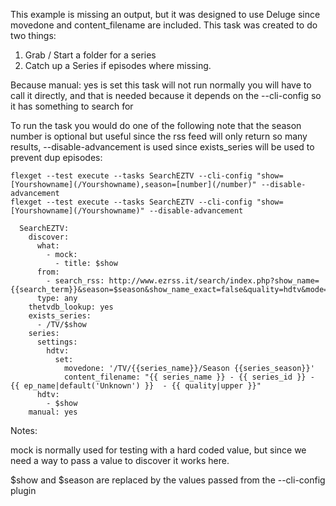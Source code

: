 This example is missing an output, but it was designed to use Deluge since movedone and content_filename are included.
This task was created to do two things:
1. Grab / Start a folder for a series
2. Catch up a Series if episodes where missing.

Because manual: yes is set this task will not run normally you will have to call it directly, and that is needed because it depends on the --cli-config so it has something to search for

To run the task you would do one of the following note that the season number is optional but useful since the rss feed will only return so many results, --disable-advancement is used since exists_series will be used to prevent dup episodes:

```
flexget --test execute --tasks SearchEZTV --cli-config "show=[Yourshowname](/Yourshowname),season=[number](/number)" --disable-advancement
flexget --test execute --tasks SearchEZTV --cli-config "show=[Yourshowname](/Yourshowname)" --disable-advancement
```


```
  SearchEZTV:
    discover:
      what:
        - mock: 
          - title: $show
      from:
        - search_rss: http://www.ezrss.it/search/index.php?show_name={{search_term}}&season=$season&show_name_exact=false&quality=hdtv&mode=rss
      type: any
    thetvdb_lookup: yes
    exists_series:
      - /TV/$show
    series:
      settings:
        hdtv:
          set:
            movedone: '/TV/{{series_name}}/Season {{series_season}}'
            content_filename: "{{ series_name }} - {{ series_id }} - {{ ep_name|default('Unknown') }}  - {{ quality|upper }}"
      hdtv:
        - $show
    manual: yes
```

Notes:

mock is normally used for testing with a hard coded value, but since we need a way to pass a value to discover it works here.

$show and $season are replaced by the values passed from the --cli-config plugin
